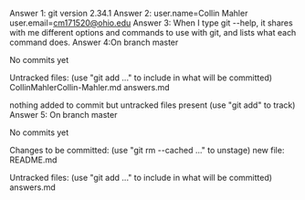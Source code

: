 Answer 1: git version 2.34.1
Answer 2: user.name=Collin Mahler
	  user.email=cm171520@ohio.edu
Answer 3: When I type git --help, it shares with me different options and commands to use with git, and lists what each command does.
Answer 4:On branch master

No commits yet

Untracked files:
  (use "git add <file>..." to include in what will be committed)
	CollinMahlerCollin-Mahler.md
	answers.md

nothing added to commit but untracked files present (use "git add" to track)
Answer 5: On branch master

No commits yet

Changes to be committed:
  (use "git rm --cached <file>..." to unstage)
	new file:   README.md

Untracked files:
  (use "git add <file>..." to include in what will be committed)
	answers.md

